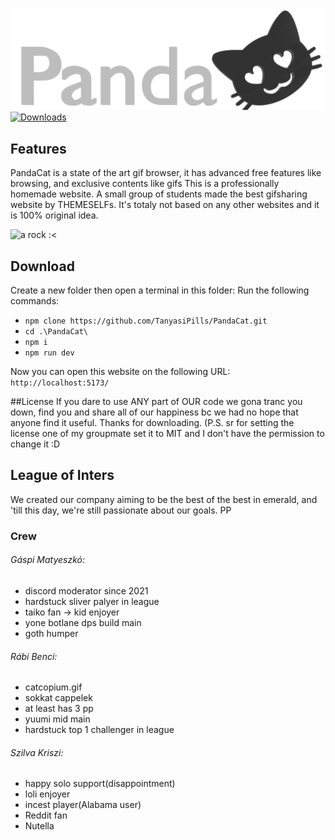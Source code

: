 ![](public/PandaCatLogo.png)
[![Downloads](https://img.shields.io/badge/Downloads-Too%20lazy%20to%20make%20it%20count-blue)](https://github.com/TanyasiPills/PandaCat/tree/main?search=1)
## Features
PandaCat is a state of the art gif browser, it has advanced free features like browsing, and exclusive contents like gifs
This is a professionally homemade website. A small group of students made the best gifsharing website by THEMESELFs. It's totaly not based on any other websites and it is  100% original idea.

![a rock :<](https://c.tenor.com/iZeiKoevNq0AAAAC/tenor.gif)

## Download
Create a new folder then open a terminal in this folder:
Run the following commands:
- `npm clone https://github.com/TanyasiPills/PandaCat.git`
- `cd .\PandaCat\`
- `npm i`
- `npm run dev`

Now you can open this website on the following URL: `http://localhost:5173/`

##License
If you dare to use ANY part of OUR code we gona tranc you down, find you and share all of our happiness bc we had no hope that anyone find it useful. Thanks for downloading. (P.S. sr for setting the license one of my groupmate set it to MIT and I don't have the permission to change it :D

## League of Inters
We created our company aiming to be the best of the best in emerald, and 'till this day, we're still passionate about our goals. PP

### Crew
###### Gáspi Matyeszkó:
- discord moderator since 2021
- hardstuck sliver palyer in league	
- taiko fan -> kid enjoyer
- yone botlane dps build main
- goth humper

###### Rábi Benci:
- catcopium.gif
- sokkat cappelek
- at least has 3 pp
- yuumi mid main
- hardstuck top 1 challenger in league
###### Szilva Kriszi:

- happy solo support(disappointment)
- loli enjoyer
- incest player(Alabama user)
- Reddit fan
- Nutella

